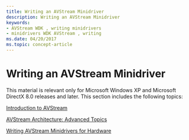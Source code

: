 ```yaml
---
title: Writing an AVStream Minidriver
description: Writing an AVStream Minidriver
keywords:
- AVStream WDK , writing minidrivers
- minidrivers WDK AVStream , writing
ms.date: 04/20/2017
ms.topic: concept-article
---
```


# Writing an AVStream Minidriver





This material is relevant only for Microsoft Windows XP and Microsoft DirectX 8.0 releases and later. This section includes the following topics:

[Introduction to AVStream](introduction-to-avstream.md)

[AVStream Architecture: Advanced Topics](avstream-architecture--advanced-topics.md)

[Writing AVStream Minidrivers for Hardware](writing-avstream-minidrivers-for-hardware.md)

 

 





